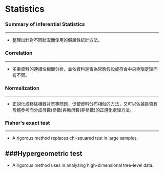 # Statistics

<script type="text/javascript" src="../js/general.js"></script>

### Summary of Inferential Statistics
---

* 整理出針對不同狀況而使用的假說性統計方法。

### Correlation
---

* 多筆資料的連續性相關分析，並依資料是否為常態假設或符合中央極限定理而有不同。

### Normalization
---

* 正規化或移除機器背景等問題，促使資料分布相似的方法，又可以依據是否有母體參考而分成母數(參數)與無母數(非參數)的正規化處理方法。

### Fisher's exact test
---

* A rigorous method replaces chi-squared test in large samples.

###Hypergeometric test
---

* A rigorous method uses in analyzing high-dimensional tree-level data.